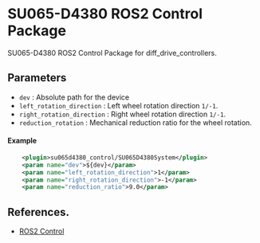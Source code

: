 # SU065-D4380 ROS2 Control Package
SU065-D4380 ROS2 Control Package for diff_drive_controllers.

## Parameters
- `dev` : Absolute path for the device
- `left_rotation_direction` : Left wheel rotation direction  `1/-1`.
- `right_rotation_direction` : Right wheel rotation direction `1/-1`.
- `reduction_rotation` : Mechanical reduction ratio for the wheel rotation.

#### Example

```xml
    <plugin>su065d4380_control/SU065D4380System</plugin>
    <param name="dev">${dev}</param>
    <param name="left_rotation_direction">1</param>
    <param name="right_rotation_direction">-1</param>
    <param name="reduction_ratio">9.0</param>
```

## References.
- [ROS2 Control](https://control.ros.org/galactic/index.html)